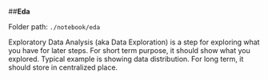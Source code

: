 ##**Eda**

Folder path: `./notebook/eda`

Exploratory Data Analysis (aka Data Exploration) is a step for exploring what you have for later steps. For short term purpose, it should show what you explored. Typical example is showing data distribution. For long term, it should store in centralized place.